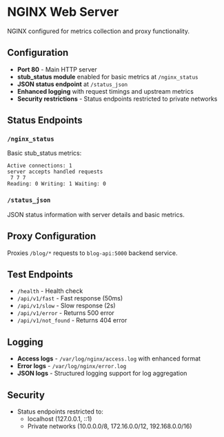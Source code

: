 # NGINX Web Server

NGINX configured for metrics collection and proxy functionality.

## Configuration

- **Port 80** - Main HTTP server
- **stub_status module** enabled for basic metrics at `/nginx_status`
- **JSON status endpoint** at `/status_json`
- **Enhanced logging** with request timings and upstream metrics
- **Security restrictions** - Status endpoints restricted to private networks

## Status Endpoints

### `/nginx_status`
Basic stub_status metrics:
```
Active connections: 1
server accepts handled requests
 7 7 7
Reading: 0 Writing: 1 Waiting: 0
```

### `/status_json`
JSON status information with server details and basic metrics.

## Proxy Configuration

Proxies `/blog/*` requests to `blog-api:5000` backend service.

## Test Endpoints

- `/health` - Health check
- `/api/v1/fast` - Fast response (50ms)
- `/api/v1/slow` - Slow response (2s)
- `/api/v1/error` - Returns 500 error
- `/api/v1/not_found` - Returns 404 error

## Logging

- **Access logs** - `/var/log/nginx/access.log` with enhanced format
- **Error logs** - `/var/log/nginx/error.log`
- **JSON logs** - Structured logging support for log aggregation

## Security

- Status endpoints restricted to:
  - localhost (127.0.0.1, ::1)
  - Private networks (10.0.0.0/8, 172.16.0.0/12, 192.168.0.0/16)